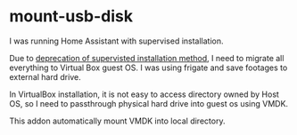 # mount-usb-disk
I was running Home Assistant with supervised installation.

Due to [deprecation of supervisted installation method](https://www.home-assistant.io/blog/2025/05/22/deprecating-core-and-supervised-installation-methods-and-32-bit-systems/), I need to migrate all everything to Virtual Box guest OS. I was using frigate and save footages to external hard drive.

In VirtualBox installation, it is not easy to access directory owned by Host OS, so I need to passthrough physical hard drive into guest os using VMDK.

This addon automatically mount VMDK into local directory.

